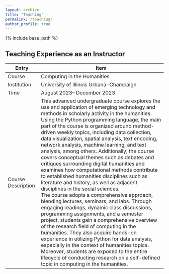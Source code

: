```yaml
---
layout: archive
title: "Teaching"
permalink: /teaching/
author_profile: true
---
```


{% include base_path %}

## Teaching Experience as an Instructor

| Entry            | Item   |
| --------         | ------ |
| Course           | Computing in the Humanities  |
| Institution    | University of Illinois Urbana-Champaign   |
| Time     | August 2023– December 2023   |
| Course Description     | This advanced undergraduate course explores the use and application of emerging technology and methods in scholarly activity in the humanities. Using the Python programming language, the main part of the course is organized around method-driven weekly topics, including data collection, data visualization, spatial analysis, text encoding, network analysis, machine learning, and text analysis, among others. Additionally, the course covers conceptual themes such as debates and critiques surrounding digital humanities and examines how computational methods contribute to established humanities disciplines such as literature and history, as well as adjacent disciplines in the social sciences.<br> The course adopts a comprehensive approach, blending lectures, seminars, and labs. Through engaging readings, dynamic class discussions, programming assignments, and a semester project, students gain a comprehensive overview of the research field of computing in the humanities. They also acquire hands-on experience in utilizing Python for data analysis, especially in the context of humanities topics. Moreover, students are exposed to the entire lifecycle of conducting research on a self-defined topic in computing in the humanities.|

